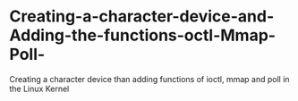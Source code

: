 # Creating-a-character-device-and-Adding-the-functions-octl-Mmap-Poll-
Creating a character device than adding functions of ioctl, mmap and poll in the Linux Kernel
